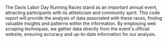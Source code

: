 The Davis Labor Day Running Races stand as an important annual event, attracting participants with its athleticism and community spirit. This code report will provide the analysis of data associated with these races, finding valuable insights and patterns within the information. By employing web scraping techniques, we gather data directly from the event's official website, ensuring accuracy and up-to-date information for our analysis.
